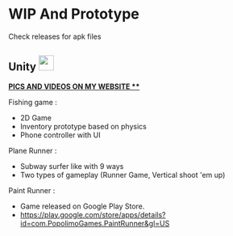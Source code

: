 # WIP And Prototype
Check releases for apk files
## Unity <img src="https://www.svgrepo.com/show/331626/unity.svg" width="30" height="30" />
**[PICS AND VIDEOS ON MY WEBSITE **](https://rom1peter.github.io)**

Fishing game : 

- 2D Game 
- Inventory prototype based on physics
- Phone controller with UI


Plane Runner : 

- Subway surfer like with 9 ways
- Two types of gameplay (Runner Game, Vertical shoot 'em up)

Paint Runner :

- Game released on Google Play Store.
- https://play.google.com/store/apps/details?id=com.PopolimoGames.PaintRunner&gl=US
